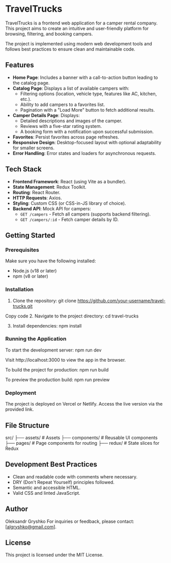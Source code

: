 # TravelTrucks

TravelTrucks is a frontend web application for a camper rental company. This project aims to create an intuitive and user-friendly platform for browsing, filtering, and booking campers.

The project is implemented using modern web development tools and follows best practices to ensure clean and maintainable code.

## Features

- **Home Page**: Includes a banner with a call-to-action button leading to the catalog page.
- **Catalog Page**: Displays a list of available campers with:
  - Filtering options (location, vehicle type, features like AC, kitchen, etc.).
  - Ability to add campers to a favorites list.
  - Pagination with a "Load More" button to fetch additional results.
- **Camper Details Page**: Displays:
  - Detailed descriptions and images of the camper.
  - Reviews with a five-star rating system.
  - A booking form with a notification upon successful submission.
- **Favorites**: Persist favorites across page refreshes.
- **Responsive Design**: Desktop-focused layout with optional adaptability for smaller screens.
- **Error Handling**: Error states and loaders for asynchronous requests.

## Tech Stack

- **Frontend Framework**: React (using Vite as a bundler).
- **State Management**: Redux Toolkit.
- **Routing**: React Router.
- **HTTP Requests**: Axios.
- **Styling**: Custom CSS (or CSS-in-JS library of choice).
- **Backend API**: Mock API for campers:
  - `GET /campers` - Fetch all campers (supports backend filtering).
  - `GET /campers/:id` - Fetch camper details by ID.

## Getting Started

### Prerequisites

Make sure you have the following installed:
- Node.js (v18 or later)
- npm (v8 or later)

### Installation

1. Clone the repository:
   git clone https://github.com/your-username/travel-trucks.git

Copy code
2. Navigate to the project directory:
   cd travel-trucks

3. Install dependencies:
   npm install

### Running the Application
To start the development server:
   npm run dev

Visit http://localhost:3000 to view the app in the browser.

To build the project for production:
   npm run build

To preview the production build:
   npm run preview

### Deployment
The project is deployed on Vercel or Netlify. Access the live version via the provided link.

## File Structure
src/
├── assets/            # Assets
├── components/        # Reusable UI components
├── pages/             # Page components for routing
├── redux/             # State slices for Redux

## Development Best Practices
 - Clean and readable code with comments where necessary.
 - DRY (Don\'t Repeat Yourself) principles followed.
 - Semantic and accessible HTML.
 - Valid CSS and linted JavaScript.

## Author
Oleksandr Gryshko
For inquiries or feedback, please contact: [algryshko@gmail.com].

## License
This project is licensed under the MIT License.